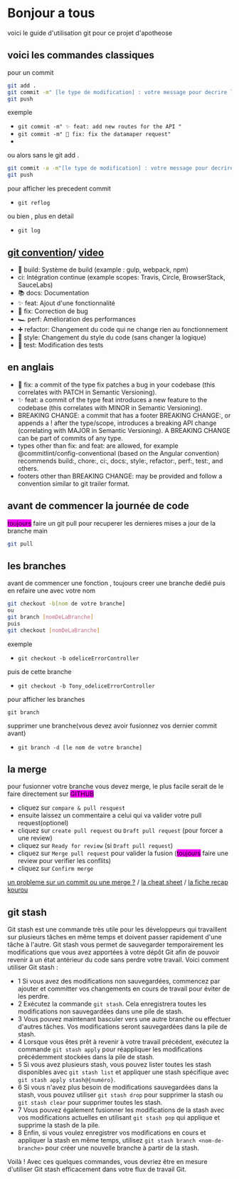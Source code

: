 # Bonjour a tous

voici le guide d'utilisation git pour ce projet d'apotheose

## voici les commandes classiques

pour un commit

```bash
git add .
git commit -m" [le type de modification] : votre message pour decrire les modif que vous avez apportez"
git push
```

exemple

- `git commit -m" ✨ feat: add new routes for the API "`
- `git commit -m" 🐛 fix: fix the datamaper request"`
-

ou alors sans le git add .

```bash
git commit -a -m"[le type de modification] : votre message pour decrire les modif que vous avez apportez"
git push
```

pour afficher les precedent commit

- `git reflog`

ou bien , plus en detail

- `git log`

[git convention](https://www.conventionalcommits.org/en/v1.0.0/)/ [video](https://www.youtube.com/watch?v=AlHohDBBAMY&ab_channel=Grafikart.fr)
---

<type>

- 🧱 build: Système de build (example : gulp, webpack, npm)
- ci: Intégration continue (example scopes: Travis, Circle, BrowserStack,
SauceLabs)
- 📚 docs:      Documentation
- ✨ feat:      Ajout d'une fonctionnalité
- 🐛 fix:       Correction de bug
- 🏎  perf:     Amélioration des performances
- ➕ refactor:  Changement du code qui ne change rien au fonctionnement
- 💄  style:    Changement du style du code (sans changer la logique)
- 🔌 test:      Modification des tests

en anglais
---

- 🐛 fix: a commit of the type fix patches a bug in your codebase (this correlates with PATCH in Semantic Versioning).
- ✨ feat: a commit of the type feat introduces a new feature to the codebase (this correlates with MINOR in Semantic Versioning).
- BREAKING CHANGE: a commit that has a footer BREAKING CHANGE:, or appends a ! after the type/scope, introduces a breaking API change (correlating with MAJOR in Semantic Versioning). A BREAKING CHANGE can be part of commits of any type.
- types other than fix: and feat: are allowed, for example @commitlint/config-conventional (based on the Angular convention) recommends build:, chore:, ci:, docs:, style:, refactor:, perf:, test:, and others.
- footers other than BREAKING CHANGE: <description> may be provided and follow a convention similar to git trailer format.

## avant de commencer la journée de code

<mark style="background-color: #F0F">toujours</mark> faire un git pull pour recuperer les dernieres mises a jour de la branche main

```bash
git pull
```

## les branches

avant de commencer une fonction , toujours creer une branche dedié puis en refaire une avec votre nom

```bash
git checkout -b[nom de votre branche]
ou
git branch [nomDeLaBranche]
puis
git checkout [nomDeLaBranche]
```

exemple

- `git checkout -b odeliceErrorController`

puis de cette branche

- `git checkout -b Tony_odeliceErrorController`

pour afficher les branches

`git branch`

supprimer une branche(vous devez avoir fusionnez vos dernier commit avant)

- `git branch -d [le nom de votre branche]`

## la merge

pour fusionner votre branche vous devez merge, le plus facile serait de le faire directement sur <mark style="background-color: #F0F">GITHUB</mark>

- cliquez sur `compare & pull resquest`
- ensuite laissez un commentaire a celui qui va valider votre pull request(optionel)
- cliquez sur  `create pull request` ou `Draft pull request` (pour forcer a une review)
- cliquez sur `Ready for review` (si `Draft pull request`)
- cliquez sur `Merge pull request` pour valider la fusion (<mark style="background-color: #F0F">toujours</mark> faire une review pour verifier les conflits)
- cliquez sur `Confirm merge`

[un probleme sur un commit ou une merge ?](https://ohshitgit.com/fr) / [la cheat sheet](https://training.github.com/downloads/fr/github-git-cheat-sheet.pdf) / [la fiche recap kourou](https://kourou.oclock.io/ressources/fiche-recap/git-et-github/)

## git stash

Git stash est une commande très utile pour les développeurs qui travaillent sur plusieurs tâches en même temps et doivent passer rapidement d'une tâche à l'autre. Git stash vous permet de sauvegarder temporairement les modifications que vous avez apportées à votre dépôt Git afin de pouvoir revenir à un état antérieur du code sans perdre votre travail. Voici comment utiliser Git stash :

- 1 Si vous avez des modifications non sauvegardées, commencez par ajouter et committer vos changements en cours de travail pour éviter de les perdre.
- 2 Exécutez la commande `git stash`. Cela enregistrera toutes les modifications non sauvegardées dans une pile de stash.
- 3 Vous pouvez maintenant basculer vers une autre branche ou effectuer d'autres tâches. Vos modifications seront sauvegardées dans la pile de stash.
- 4 Lorsque vous êtes prêt à revenir à votre travail précédent, exécutez la commande `git stash apply` pour réappliquer les modifications précédemment stockées dans la pile de stash.
- 5 Si vous avez plusieurs stash, vous pouvez lister toutes les stash disponibles avec `git stash list` et appliquer une stash spécifique avec `git stash apply stash@{numéro}`.
- 6 Si vous n'avez plus besoin de modifications sauvegardées dans la stash, vous pouvez utiliser `git stash drop` pour supprimer la stash ou `git stash clear` pour supprimer toutes les stash.
- 7 Vous pouvez également fusionner les modifications de la stash avec vos modifications actuelles en utilisant `git stash pop` qui applique et supprime la stash de la pile.
- 8 Enfin, si vous voulez enregistrer vos modifications en cours et appliquer la stash en même temps, utilisez `git stash branch <nom-de-branche>` pour créer une nouvelle branche à partir de la stash.

Voilà ! Avec ces quelques commandes, vous devriez être en mesure d'utiliser Git stash efficacement dans votre flux de travail Git.
